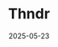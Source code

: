 ---  
layout: startup_page  
title: "Thndr"  
id: "thndr.app"  
permalink: "/thndrthndr.app05232025/"  
website: "https://thndr.app/"  
funding_round: "Growth Round"  
funding_amount: "$15.7M"  
investors: "Prosus, Y Combinator, BECO Capital, Endeavor Catalyst, JIMCO, Raba, Onsi Sawiris"  
about: "Thndr is an Egyptian investment platform offering a commission-free, mobile-first equities trading platform for stocks, bonds, and mutual funds. Its mission is to provide seamless and inclusive access to investment products, empowering first-time investors in the MENA region. The platform aims to increase financial inclusion and wealth building among underserved populations."  
markets: "Fintech"  
hq: "Cairo, Egypt"  
founded_year: "2020"  
linkedin: "https://www.linkedin.com/company/thndrapp"  
twitter: "https://twitter.com/thndrapp"  
instagram: ""  
facebook: "https://www.facebook.com/thndrapp"  
crunchbase: "https://www.crunchbase.com/organization/thndr"  
pitchbook: "https://pitchbook.com/profiles/company/436302-37"  

date_display: "23-May-2025"  
date: "2025-05-23"

# SEO Optimization  
meta_title: "Thndr - Growth Round Funding ($15.7M)"  
meta_description: "Thndr, Thndr is an Egyptian investment platform offering a commission-free, mobile-first equities trading platform for stocks, bonds, and mutual funds. Its m..."  
meta_keywords: "Thndr, Fintech, Growth Round funding"  
canonical_url: "https://startup.projectstartups.com/thndrthndr.app05232025/"  
---